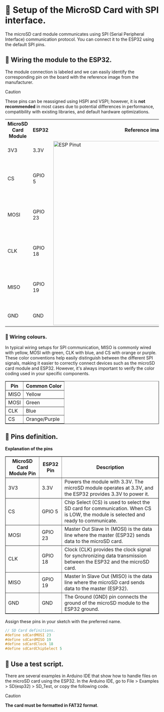 # 📌 Setup of the MicroSD Card with SPI interface.
The microSD card module communicates using SPI (Serial Peripheral Interface) communication protocol. You can connect it to the ESP32 using the default SPI pins.

## 📍 Wiring the module to the ESP32.
The module connection is labeled and we can easily identify the corresponding pin on the board with the reference image from the manufacturer. 

>[!Caution]
>These pins can be reassigned using HSPI and VSPI; however, it is **not recommended** in most cases due to potential differences in performance, compatibility with existing libraries, and default hardware optimizations.

<table>
  <tr>
    <th>MicroSD Card Module</th>
    <th>ESP32</th>
    <th>Reference image</th>
  </tr>
  <tr>
    <td>3V3</td>
    <td>3.3V</td>
    <td rowspan="6"><img src="https://github.com/user-attachments/assets/7390d1e3-e9a5-4d1f-b9ea-9e96863f41ca" alt="ESP Pinut" width="600"></td>
  </tr>
  <tr>
    <td>CS</td>
    <td>GPIO 5</td>
  </tr>
  <tr>
    <td>MOSI</td>
    <td>GPIO 23</td>
  </tr>
  <tr>
    <td>CLK</td>
    <td>GPIO 18</td>
  </tr>
  <tr>
    <td>MISO</td>
    <td>GPIO 19</td>
  </tr>
  <tr>
    <td>GND</td>
    <td>GND</td>
  </tr>
</table>

### 🔹 Wiring colours.
In typical wiring setups for SPI communication, MISO is commonly wired with yellow, MOSI with green, CLK with blue, and CS with orange or purple. These color conventions help easily distinguish between the different SPI signals, making it easier to correctly connect devices such as the microSD card module and ESP32. However, it's always important to verify the color coding used in your specific components.

<table border="1">
  <tr>
    <th>Pin</th>
    <th>Common Color</th>
  </tr>
  <tr>
    <td>MISO</td>
    <td>Yellow</td>
  </tr>
  <tr>
    <td>MOSI</td>
    <td>Green</td>
  </tr>
  <tr>
    <td>CLK</td>
    <td>Blue</td>
  </tr>
  <tr>
    <td>CS</td>
    <td>Orange/Purple</td>
  </tr>
</table>



## 📍 Pins definition.

**Explanation of the pins**   
    
<table border="1">
  <tr>
    <th>MicroSD Card Module Pin</th>
    <th>ESP32 Pin</th>
    <th>Description</th>
  </tr>
  <tr>
    <td>3V3</td>
    <td>3.3V</td>
    <td>Powers the module with 3.3V. The microSD module operates at 3.3V, and the ESP32 provides 3.3V to power it.</td>
  </tr>
  <tr>
    <td>CS</td>
    <td>GPIO 5</td>
    <td>Chip Select (CS) is used to select the SD card for communication. When CS is LOW, the module is selected and ready to communicate.</td>
  </tr>
  <tr>
    <td>MOSI</td>
    <td>GPIO 23</td>
    <td>Master Out Slave In (MOSI) is the data line where the master (ESP32) sends data to the microSD card.</td>
  </tr>
  <tr>
    <td>CLK</td>
    <td>GPIO 18</td>
    <td>Clock (CLK) provides the clock signal for synchronizing data transmission between the ESP32 and the microSD card.</td>
  </tr>
  <tr>
    <td>MISO</td>
    <td>GPIO 19</td>
    <td>Master In Slave Out (MISO) is the data line where the microSD card sends data to the master (ESP32).</td>
  </tr>
  <tr>
    <td>GND</td>
    <td>GND</td>
    <td>The Ground (GND) pin connects the ground of the microSD module to the ESP32 ground.</td>
  </tr>
</table>

Assign these pins in your sketch with the preferred name.
```c++
// SD Card definitions.
#define sdCardMOSI 23
#define sdCardMISO 19
#define sdCardClock 18
#define sdCardChipSelect 5
```

## 📍 Use a test script.
There are several examples in Arduino IDE that show how to handle files on the microSD card using the ESP32. In the Arduino IDE, go to File > Examples > SD(esp32) > SD_Test, or copy the following code. 

>[!CAUTION]
> **The card must be formatted in FAT32 format**.


